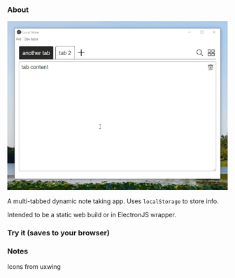 ### About

<img src="demo.gif"/>

A multi-tabbed dynamic note taking app. Uses `localStorage` to store info.

Intended to be a static web build or in ElectronJS wrapper.

### Try it (saves to your browser)



### Notes

Icons from uxwing